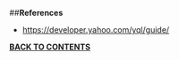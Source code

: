 ##**References**

- https://developer.yahoo.com/yql/guide/

[**BACK TO CONTENTS**](https://github.com/sharathvontari/Yahoo-query-language/blob/master/README.md)
